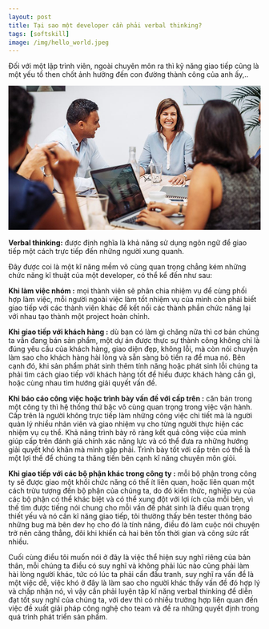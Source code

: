```yaml
---
layout: post
title: Tại sao một developer cần phải verbal thinking?
tags: [softskill]
image: /img/hello_world.jpeg
---
```


Đối với một lập trình viên, ngoài chuyên môn ra thì kỹ năng giao tiếp cũng là một yếu tố then chốt ảnh hưởng đến con đường thành công của anh ấy,..

![](/img/Mar_2019/developer_verbal_thinking.jpeg)

**Verbal thinking:** được định nghĩa là khả năng sử dụng ngôn ngữ để giao tiếp một cách trực tiếp đến những người xung quanh.

Đây được coi là một kĩ năng mềm vô cùng quan trọng chẳng kém những chức năng kĩ thuật của một developer, có thể kể đến như sau:

**Khi làm việc nhóm :** mọi thành viên sẽ phân chia nhiệm vụ để cùng phối hợp làm việc, mỗi người ngoài việc làm tốt nhiệm vụ của mình còn phải biết giao tiếp với các thành viên khác để kết nối các thành phần chức năng lại với nhau tạo thành một project hoàn chỉnh.

**Khi giao tiếp với khách hàng :** dù bạn có làm gì chăng nữa thì cơ bản chúng ta vẫn đang bán sản phẩm, một dự án được thực sự thành công không chỉ là đúng yêu cầu của khách hàng, giao diện đẹp, không lỗi, mà còn nói chuyện làm sao cho khách hàng hài lòng và sẵn sàng bỏ tiền ra để mua nó. Bên cạnh đó, khi sản phẩm phát sinh thêm tính năng hoặc phát sinh lỗi chúng ta phải tìm cách giao tiếp với khách hàng tốt để hiểu được khách hàng cần gì, hoặc cùng nhau tìm hướng giải quyết vấn đề.

**Khi báo cáo công việc hoặc trình bày vấn đề với cấp trên :** căn bản trong một công ty thì hệ thống thứ bậc vô cùng quan trọng trong việc vận hành. Cấp trên là người không trực tiếp làm những công việc chi tiết mà là người quản lý nhiều nhân viên và giao nhiệm vụ cho từng người thực hiện các nhiệm vụ cụ thể. Khả năng trình bày rõ ràng kết quả công việc của mình giúp cấp trên đánh giá chính xác năng lực và có thể đưa ra những hướng giải quyết khó khăn mà mình gặp phải. Trình bày tốt với cấp trên có thể là một lợi thế để chúng ta thăng tiến bên cạnh kĩ năng chuyên môn giỏi.

**Khi giao tiếp với các bộ phận khác trong công ty :** mỗi bộ phận trong công ty sẽ được giao một khối chức năng có thể ít liên quan, hoặc liên quan một cách trừu tượng đến bộ phận của chúng ta, do đó kiến thức, nghiệp vụ của các bộ phận có thể khác biệt và có thể xung đột với lợi ích của mỗi bên, vì thế tìm được tiếng nói chung cho mỗi vấn đề phát sinh là điều quan trọng thiết yếu và nó cần kĩ năng giao tiếp, tôi thường thấy bên tester thông báo những bug mà bên dev họ cho đó là tính năng, điều đó làm cuộc nói chuyện trở nên căng thẳng, đôi khi khiến cả hai bên tốn thời gian và công sức rất nhiều.

Cuối cùng điều tôi muốn nói ở đây là việc thể hiện suy nghĩ riêng của bản thân, mỗi chúng ta điều có suy nghĩ và không phải lúc nào cũng phải làm hài lòng người khác, tức có lúc ta phải cần đấu tranh, suy nghĩ ra vấn đề là một việc dễ, việc khó ở đây là làm sao cho người khác thấy vấn đề đó hợp lý và chấp nhận nó, vì vậy cần phải luyện tập kĩ năng verbal thinking để diễn đạt tốt suy nghĩ của chúng ta, với dev thì có nhiều trường hợp liên quan đến việc đề xuất giải pháp công nghệ cho team và đề ra những quyết định trong quá trình phát triển sản phẩm.


